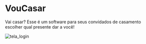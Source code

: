 # VouCasar
Vai casar? Esse é um software para seus convidados de casamento escolher qual presente dar a você!

![tela_login](https://github.com/user-attachments/assets/7ebd9657-bca5-45ff-ad6f-96a00a1b7b3a)
